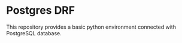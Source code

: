 # Postgres DRF

This repository provides a basic python environment connected with PostgreSQL database.

